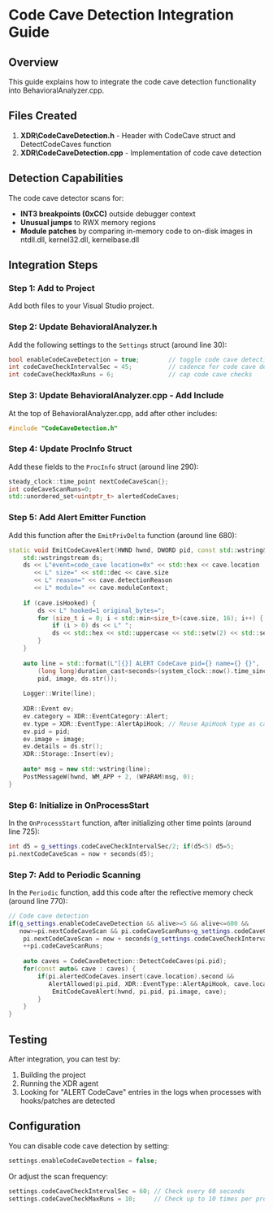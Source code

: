 # Code Cave Detection Integration Guide

## Overview
This guide explains how to integrate the code cave detection functionality into BehavioralAnalyzer.cpp.

## Files Created
1. **XDR\CodeCaveDetection.h** - Header with CodeCave struct and DetectCodeCaves function
2. **XDR\CodeCaveDetection.cpp** - Implementation of code cave detection

## Detection Capabilities
The code cave detector scans for:
- **INT3 breakpoints (0xCC)** outside debugger context
- **Unusual jumps** to RWX memory regions  
- **Module patches** by comparing in-memory code to on-disk images in ntdll.dll, kernel32.dll, kernelbase.dll

## Integration Steps

### Step 1: Add to Project
Add both files to your Visual Studio project.

### Step 2: Update BehavioralAnalyzer.h
Add the following settings to the `Settings` struct (around line 30):

```cpp
bool enableCodeCaveDetection = true;        // toggle code cave detection
int codeCaveCheckIntervalSec = 45;          // cadence for code cave detection
int codeCaveCheckMaxRuns = 6;               // cap code cave checks
```

### Step 3: Update BehavioralAnalyzer.cpp - Add Include
At the top of BehavioralAnalyzer.cpp, add after other includes:

```cpp
#include "CodeCaveDetection.h"
```

### Step 4: Update ProcInfo Struct
Add these fields to the `ProcInfo` struct (around line 290):

```cpp
steady_clock::time_point nextCodeCaveScan{};
int codeCaveScanRuns=0;
std::unordered_set<uintptr_t> alertedCodeCaves;
```

### Step 5: Add Alert Emitter Function
Add this function after the `EmitPrivDelta` function (around line 680):

```cpp
static void EmitCodeCaveAlert(HWND hwnd, DWORD pid, const std::wstring& image, const CodeCaveDetection::CodeCave& cave) {
    std::wstringstream ds;
    ds << L"event=code_cave location=0x" << std::hex << cave.location
       << L" size=" << std::dec << cave.size
       << L" reason=" << cave.detectionReason
       << L" module=" << cave.moduleContext;
    
    if (cave.isHooked) {
        ds << L" hooked=1 original_bytes=";
        for (size_t i = 0; i < std::min<size_t>(cave.size, 16); i++) {
            if (i > 0) ds << L" ";
            ds << std::hex << std::uppercase << std::setw(2) << std::setfill(L'0') << (int)cave.originalBytes[i];
        }
    }
    
    auto line = std::format(L"[{}] ALERT CodeCave pid={} name={} {}",
        (long long)duration_cast<seconds>(system_clock::now().time_since_epoch()).count(),
        pid, image, ds.str());
    
    Logger::Write(line);
    
    XDR::Event ev;
    ev.category = XDR::EventCategory::Alert;
    ev.type = XDR::EventType::AlertApiHook; // Reuse ApiHook type as caves often indicate hooks
    ev.pid = pid;
    ev.image = image;
    ev.details = ds.str();
    XDR::Storage::Insert(ev);
    
    auto* msg = new std::wstring(line);
    PostMessageW(hwnd, WM_APP + 2, (WPARAM)msg, 0);
}
```

### Step 6: Initialize in OnProcessStart
In the `OnProcessStart` function, after initializing other time points (around line 725):

```cpp
int d5 = g_settings.codeCaveCheckIntervalSec/2; if(d5<5) d5=5;
pi.nextCodeCaveScan = now + seconds(d5);
```

### Step 7: Add to Periodic Scanning
In the `Periodic` function, add this code after the reflective memory check (around line 770):

```cpp
// Code cave detection
if(g_settings.enableCodeCaveDetection && alive>=5 && alive<=600 && 
   now>=pi.nextCodeCaveScan && pi.codeCaveScanRuns<g_settings.codeCaveCheckMaxRuns) {
    pi.nextCodeCaveScan = now + seconds(g_settings.codeCaveCheckIntervalSec);
    ++pi.codeCaveScanRuns;
    
    auto caves = CodeCaveDetection::DetectCodeCaves(pi.pid);
    for(const auto& cave : caves) {
        if(pi.alertedCodeCaves.insert(cave.location).second && 
           AlertAllowed(pi.pid, XDR::EventType::AlertApiHook, cave.location)) {
            EmitCodeCaveAlert(hwnd, pi.pid, pi.image, cave);
        }
    }
}
```

## Testing
After integration, you can test by:
1. Building the project
2. Running the XDR agent
3. Looking for "ALERT CodeCave" entries in the logs when processes with hooks/patches are detected

## Configuration
You can disable code cave detection by setting:
```cpp
settings.enableCodeCaveDetection = false;
```

Or adjust the scan frequency:
```cpp
settings.codeCaveCheckIntervalSec = 60; // Check every 60 seconds
settings.codeCaveCheckMaxRuns = 10;     // Check up to 10 times per process
```

